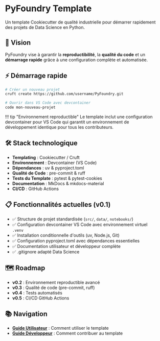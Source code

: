# PyFoundry Template

Un template Cookiecutter de qualité industrielle pour démarrer rapidement des projets de Data Science en Python.

## 🚀 Vision

PyFoundry vise à garantir la **reproductibilité**, la **qualité du code** et un **démarrage rapide** grâce à une configuration complète et automatisée.

## ⚡ Démarrage rapide

```bash
# Créer un nouveau projet
cruft create https://github.com/username/PyFoundry.git

# Ouvrir dans VS Code avec devcontainer
code mon-nouveau-projet
```

!!! tip "Environnement reproductible"
    Le template inclut une configuration devcontainer pour VS Code qui garantit un environnement de développement identique pour tous les contributeurs.

## 🛠️ Stack technologique

- **Templating** : Cookiecutter / Cruft
- **Environnement** : Devcontainer (VS Code)
- **Dépendances** : uv & pyproject.toml
- **Qualité de Code** : pre-commit & ruff
- **Tests du Template** : pytest & pytest-cookies
- **Documentation** : MkDocs & mkdocs-material
- **CI/CD** : GitHub Actions

## 📋 Fonctionnalités actuelles (v0.1)

- ✅ Structure de projet standardisée (`src/`, `data/`, `notebooks/`)
- ✅ Configuration devcontainer VS Code avec environnement virtuel `.venv`
- ✅ Installation conditionnelle d'outils (uv, Node.js, Git)
- ✅ Configuration pyproject.toml avec dépendances essentielles
- ✅ Documentation utilisateur et développeur complète
- ✅ .gitignore adapté Data Science

## 🗺️ Roadmap

- **v0.2** : Environnement reproductible avancé
- **v0.3** : Qualité de code (pre-commit, ruff)
- **v0.4** : Tests automatisés
- **v0.5** : CI/CD GitHub Actions

## 📚 Navigation

- **[Guide Utilisateur](user/installation.md)** : Comment utiliser le template
- **[Guide Développeur](dev/architecture.md)** : Comment contribuer au template